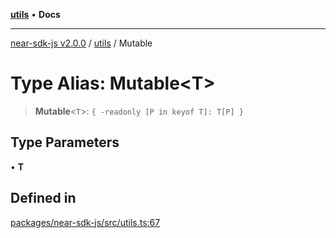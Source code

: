 [**utils**](../README.md) • **Docs**

***

[near-sdk-js v2.0.0](../../packages.md) / [utils](../README.md) / Mutable

# Type Alias: Mutable\<T\>

> **Mutable**\<`T`\>: `{ -readonly [P in keyof T]: T[P] }`

## Type Parameters

• **T**

## Defined in

[packages/near-sdk-js/src/utils.ts:67](https://github.com/dim-daskalov/near-sdk-js/blob/6de94ce63ef9203b452598c175980884828ecc66/packages/near-sdk-js/src/utils.ts#L67)
